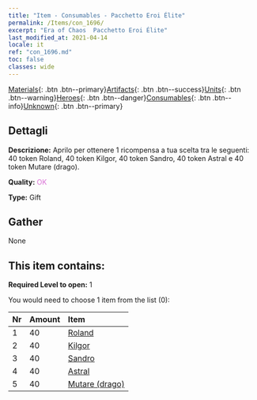 ```yaml
---
title: "Item - Consumables - Pacchetto Eroi Élite"
permalink: /Items/con_1696/
excerpt: "Era of Chaos  Pacchetto Eroi Élite"
last_modified_at: 2021-04-14
locale: it
ref: "con_1696.md"
toc: false
classes: wide
---
```

 [Materials](/it/Items/){: .btn .btn--primary}[Artifacts](/it/Items/Artifacts/){: .btn .btn--success}[Units](/it/Items/Units/){: .btn .btn--warning}[Heroes](/it/Items/Heroes/){: .btn .btn--danger}[Consumables](/it/Items/Consumables/){: .btn .btn--info}[Unknown](/it/Items/Unknown/){: .btn .btn--primary}

## Dettagli
 **Descrizione:** Aprilo per ottenere 1 ricompensa a tua scelta tra le seguenti: 40 token Roland, 40 token Kilgor, 40 token Sandro, 40 token Astral e 40 token Mutare (drago).

 **Quality:** <span style="color: #DA70D6">OK</span>

 **Type:** Gift

## Gather

  None

## This item contains:

 **Required Level to open:** 1

 You would need to choose 1 item from the list (0):

  | Nr | Amount |     Item    |
  |:---|:-------|:------------|
  | 1 | 40 | [Roland](/it/Items/her_362/) | 
  | 2 | 40 | [Kilgor](/it/Items/her_374/) | 
  | 3 | 40 | [Sandro](/it/Items/her_371/) | 
  | 4 | 40 | [Astral](/it/Items/her_388/) | 
  | 5 | 40 | [Mutare (drago)](/it/Items/her_390/) | 
